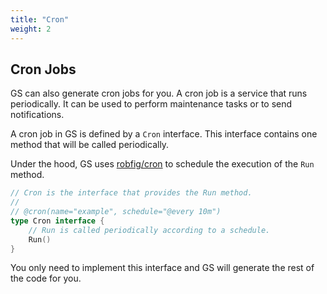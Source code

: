 ```yaml
---
title: "Cron"
weight: 2
---
```


## Cron Jobs

GS can also generate cron jobs for you. A cron job is a service that runs periodically. It can be used to perform maintenance tasks or to send notifications.

A cron job in GS is defined by a `Cron` interface. This interface contains one method that will be called periodically.

Under the hood, GS uses [robfig/cron](https://github.com/robfig/cron) to schedule the execution of the `Run` method.

```go
// Cron is the interface that provides the Run method.
//
// @cron(name="example", schedule="@every 10m")
type Cron interface {
    // Run is called periodically according to a schedule.
    Run()
}
```

You only need to implement this interface and GS will generate the rest of the code for you.
